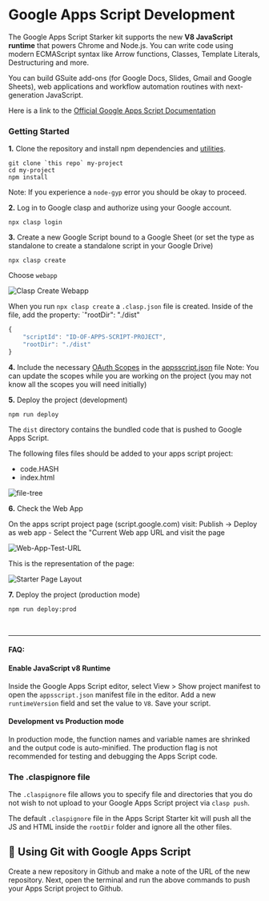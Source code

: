 # Google Apps Script Development 

The Google Apps Script Starker kit supports the new **V8 JavaScript runtime** that powers Chrome and Node.js. You can write code using modern ECMAScript syntax like Arrow functions, Classes, Template Literals, Destructuring and more.


You can build GSuite add-ons (for Google Docs, Slides, Gmail and Google Sheets), web applications and workflow automation routines with next-generation JavaScript.

Here is a link to the [Official Google Apps Script Documentation](https://developers.google.com/apps-script)

### Getting Started

**1.** Clone the repository and install npm dependencies and [utilities](TOOLS.md).

```
git clone `this repo` my-project
cd my-project
npm install
```
Note: If you experience a `node-gyp` error you should be okay to proceed.

**2.** Log in to Google clasp and authorize using your Google account.

```
npx clasp login
```

**3.** Create a new Google Script bound to a Google Sheet (or set the type as standalone to create a standalone script in your Google Drive)

```
npx clasp create  
```

Choose `webapp` 

![Clasp Create Webapp](images/clasp-create-selection.png)

When you run `npx clasp create` a `.clasp.json` file is created. Inside of the file, add the property: `"rootDir": "./dist"

```js
{
    "scriptId": "ID-OF-APPS-SCRIPT-PROJECT",
    "rootDir": "./dist"
}

```

**4.** Include the necessary [OAuth Scopes](./scopes.md) in the [appsscript.json](./appsscript.json) file
Note: You can update the scopes while you are working on the project (you may not know all the scopes you will need initially)

**5.** Deploy the project (development)

```
npm run deploy
```

The `dist` directory contains the bundled code that is pushed to Google Apps Script.

The following files files should be added to your apps script project:
- code.HASH
- index.html

![file-tree](images/file-tree.png)

**6.** Check the Web App

On the apps script project page (script.google.com) visit: Publish -> Deploy as web app
    - Select the "Current Web app URL and visit the page

![Web-App-Test-URL](images/Web-App-Test-URL.png)

This is the representation of the page:

![Starter Page Layout](images/starter-page-layout.png)


**7.** Deploy the project (production mode)

```
npm run deploy:prod
```

<br>
<hr>

#### FAQ:

#### Enable JavaScript v8 Runtime

Inside the Google Apps Script editor, select View > Show project manifest to open the `appsscript.json` manifest file in the editor. Add a new `runtimeVersion` field and set the value to `V8`. Save your script.

#### Development vs Production mode

In production mode, the function names and variable names are shrinked and the output code is auto-minified. The production flag is not recommended for testing and debugging the Apps Script code.

### The .claspignore file

The `.claspignore` file allows you to specify file and directories that you do not wish to not upload to your Google Apps Script project via `clasp push`.

The default `.claspignore` file in the Apps Script Starter kit will push all the JS and HTML inside the `rootDir` folder and ignore all the other files.

## :beginner: Using Git with Google Apps Script

Create a new repository in Github and make a note of the URL of the new repository. Next, open the terminal and run the above commands to push your Apps Script project to Github.

